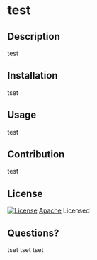 # test
  
  ## Description

  test

  ## Installation

  tset

  ## Usage

  test

  ## Contribution

  test

  ## License

  [![License](https://img.shields.io/badge/License-Apache_2.0-blue.svg)](https://opensource.org/licenses/Apache-2.0) [Apache](https://choosealicense.com/licenses/apache-2.0/) Licensed

  ## Questions?

  tset tset
  tset


